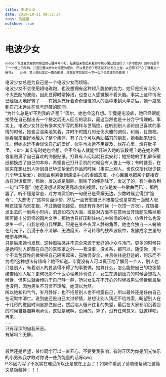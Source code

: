 ```yaml
---
title: 电波少女
date: 2019-10-11 09:32:17
tags: 负能量
notshow: true
---
```

# 电波少女

<font size=1>notice：写这篇文章的时候显然心情非常不好，结果后来想起来发的时候心情已经变好了（手动微笑）但毕竟是写了一个晚上的东西，~~并且还要以此作为拖更的理由，~~所以最后想了想还是不妨发在上面，以后再不开心了就看这个解气x  &emsp;&emsp;此外，某人貌似发过一篇负能量，那我就不妨展示一下什么才是真正的负能量（</font>

电波少女总是为自己是一个电波少女而烦恼。<br/>
电波少女不会使用超电磁炮，也没想拥有这种超凡脱俗的能力，她只是拥有与别人不太匹配的波段，因此显得时常掉线，也总让人感觉摸不着头脑。事实上这种情况已经极大地好转了——在她从充斥着奇奇怪怪的人的高中走到大学之后，她一度感到自己永远处在信号屏蔽的区间。<br/>
“为什么总是听不到我的话呢？”偶尔，她也会这样想。毕竟是电波族，她已经很能接受在自己抛出去一个梗之后无人回应的现状，而这当然也是十分合乎情理的。事实上，电波少女并没有像本文所写的那样与世隔绝，在听到别人谈论自己喜欢的事情的时候，她也会温柔地笑着，并时不时插几句无伤大雅的调侃，和谐，且熟稔。她看起来很好地融入了整个集体，有了几个可以两肋插刀的朋友，她看起来很快乐。但她永远不会谈论自己的爱好，似乎也永远不用提及，烂在心里，烂在肚子里。<br\>
其实有时她也会想，会不会有人就能恰好进入她的波段呢？她在她的宿舍里贴满了自己喜欢的海报贴纸，打算有人问起就狂卖安利；她把她的手机屏保壁纸都换成了自己的本命，希望自己打开手机的时候会有人瞥上一眼；有时甚至，在她实在想让别人听到自己毕生挚爱的作品的时候（事实上别人，也仅仅指代极少数几个毕生挚爱），她就会用紧张到濡湿手心的虔诚态度，小心翼翼地把某个链接安放在对话框里，然后，发送或是删除。删除了的便删除了，发送了的，有时会收到一句“听不懂”（她还没想过要发更高难度的视频，仅仅是发一些歌曲而已），那倒罢了，听不懂是常态，对方肯赏脸听一句便已是荣耀无边，少数时候会得到“诡奇”、“太悲伤了”这种负面评价，然后一面安慰自己不被接受也是常态一面瞪大眼睛疯狂望向天花板，不过勉强能接受。但还有许多时候（一次顶一万次），在链接发出去的一到两小时内，消息如石沉大海，或是对方毫不在意地岔开话题忽略掉那团可能十分奇怪的图片文字，那她也只好压制住内心中汹涌的冲动，仿佛什么也没发生一样，自我忽视自我埋葬。只是在某些夜深人静的角落，她也会独自一人蜷缩在月光下，沉浸于永不消解、无法磨灭、不可转移的狭窄波段中，发酵成余生里的暗伤与阵痛。<br/>
只是后来她也发现，这种孤独感并不完全来源于爱好的小众与冷门，更多的时候只是她将别人屏蔽在自己的真空罩之外——我没事，没关系，都可以，随便你，用一个不具包容性的微笑把自己隔离起来，孤独但安全，并且往往是舒适的，何乐而不为呢?这种想法有错吗？她不知道。毕竟没有人可以真正地了解另一个人，别人也只是别人，有着别人的要紧得不得了的事要做，她算什么，怎么能把自己的垃圾情绪带给别人呢？更何况那个什么心理老师也说了，女生在遇到压力的时候会想找人倾诉，但男生就会倾向于自己静一静，所以女生在不开心的时候找男生倾诉到最后也没用，因为男生不习惯不理解，她深以为然。<br>
所以她和和气气，岁月静好，也不招惹别人也不袒露自己，所以最终还是任由自己在沉默中消亡。说到底还是自己太过矫情，总想让别人猜还不给线索，盼望别人在十几秒的撤回时间里抓住自己，然后陷入循环往复的失望，最后在大家都阴沉着脸的时候自暴自弃地承认，这就是我啊，没用的，算了，没有任何意义，就这样吧，再见。<br>
……<br>
只有深深的自我厌恶。<br>
有解吗？无解。<br><br><br>
最后还是希望，某位同学可以一直开心，不要受我影响，有时正因为你是阳光快乐的小男孩我才敢对你说一些负能量的话呀qwq<br>
P.S:因为写了不发实在难受所以还是放在上面了！如果你看到了请顺便帮我把这篇文章隐藏掉！！！

